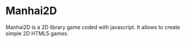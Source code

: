 # Manhai2D
Manhai2D is a 2D library game coded with javascript. It allows to create simple 2D HTML5 games.
